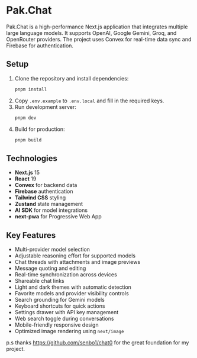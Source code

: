 # Pak.Chat

Pak.Chat is a high-performance Next.js application that integrates multiple large language models. It supports OpenAI, Google Gemini, Groq, and OpenRouter providers. The project uses Convex for real-time data sync and Firebase for authentication.

## Setup

1. Clone the repository and install dependencies:
   ```bash
   pnpm install
   ```
2. Copy `.env.example` to `.env.local` and fill in the required keys.
3. Run development server:
   ```bash
   pnpm dev
   ```
4. Build for production:
   ```bash
   pnpm build
   ```

## Technologies
- **Next.js** 15
- **React** 19
- **Convex** for backend data
- **Firebase** authentication
- **Tailwind CSS** styling
- **Zustand** state management
- **AI SDK** for model integrations
- **next-pwa** for Progressive Web App

## Key Features
- Multi-provider model selection
- Adjustable reasoning effort for supported models
- Chat threads with attachments and image previews
- Message quoting and editing
- Real-time synchronization across devices
- Shareable chat links
- Light and dark themes with automatic detection
- Favorite models and provider visibility controls
- Search grounding for Gemini models
- Keyboard shortcuts for quick actions
- Settings drawer with API key management
- Web search toggle during conversations
- Mobile-friendly responsive design
- Optimized image rendering using `next/image`




























p.s
thanks https://github.com/senbo1/chat0 for the great foundation for my project.
